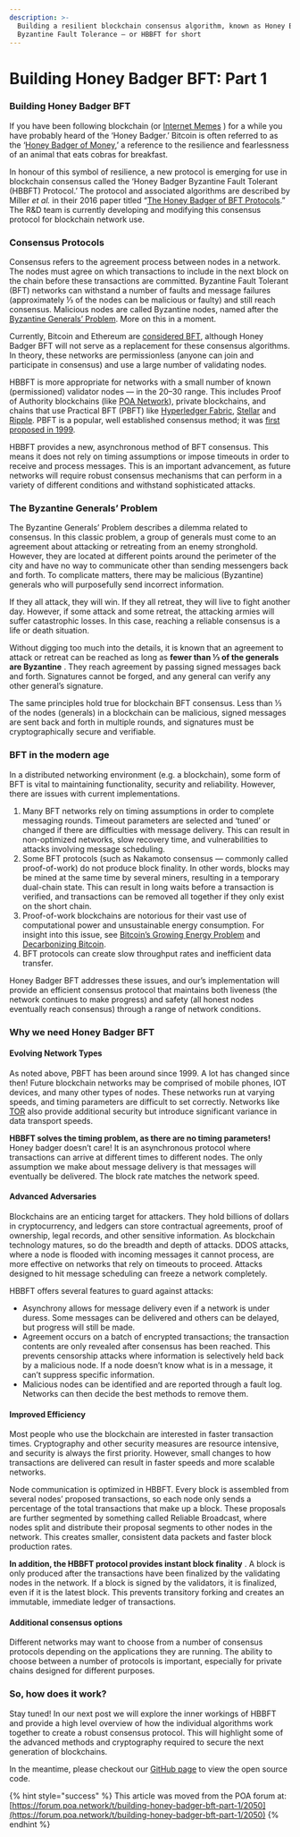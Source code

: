 ```yaml
---
description: >-
  Building a resilient blockchain consensus algorithm, known as Honey Badger
  Byzantine Fault Tolerance — or HBBFT for short
---
```


# Building Honey Badger BFT: Part 1

### **Building Honey Badger BFT**

If you have been following blockchain (or [Internet Memes](https://knowyourmeme.com/memes/honey-badger) ) for a while you have probably heard of the ‘Honey Badger.’ Bitcoin is often referred to as the ‘[Honey Badger of Money](https://www.wired.com/2013/12/bitcoin-honey/),’ a reference to the resilience and fearlessness of an animal that eats cobras for breakfast.

In honour of this symbol of resilience, a new protocol is emerging for use in blockchain consensus called the ‘Honey Badger Byzantine Fault Tolerant (HBBFT) Protocol.’ The protocol and associated algorithms are described by Miller _et al._ in their 2016 paper titled “[The Honey Badger of BFT Protocols](https://eprint.iacr.org/2016/199.pdf).” The R\&D team is currently developing and modifying this consensus protocol for blockchain network use.

### Consensus Protocols

Consensus refers to the agreement process between nodes in a network. The nodes must agree on which transactions to include in the next block on the chain before these transactions are committed. Byzantine Fault Tolerant (BFT) networks can withstand a number of faults and message failures (approximately ⅓ of the nodes can be malicious or faulty) and still reach consensus. Malicious nodes are called Byzantine nodes, named after the [Byzantine Generals’ Problem](https://en.wikipedia.org/wiki/Byzantine\_fault\_tolerance#Byzantine\_Generals%27\_Problem). More on this in a moment.

Currently, Bitcoin and Ethereum are [considered BFT](https://twitter.com/el33th4xor/status/1040342202302509057?s=19), although Honey Badger BFT will not serve as a replacement for these consensus algorithms. In theory, these networks are permissionless (anyone can join and participate in consensus) and use a large number of validating nodes.

HBBFT is more appropriate for networks with a small number of known (permissioned) validator nodes — in the 20–30 range. This includes Proof of Authority blockchains (like [POA Network](https://poa.network/)), private blockchains, and chains that use Practical BFT (PBFT) like [Hyperledger Fabric](https://www.hyperledger.org/projects/fabric), [Stellar](https://www.stellar.org/) and [Ripple](https://ripple.com/). PBFT is a popular, well established consensus method; it was [first proposed in 1999](http://pmg.csail.mit.edu/papers/osdi99.pdf).

HBBFT provides a new, asynchronous method of BFT consensus. This means it does not rely on timing assumptions or impose timeouts in order to receive and process messages. This is an important advancement, as future networks will require robust consensus mechanisms that can perform in a variety of different conditions and withstand sophisticated attacks.

### The Byzantine Generals’ Problem

The Byzantine Generals’ Problem describes a dilemma related to consensus. In this classic problem, a group of generals must come to an agreement about attacking or retreating from an enemy stronghold. However, they are located at different points around the perimeter of the city and have no way to communicate other than sending messengers back and forth. To complicate matters, there may be malicious (Byzantine) generals who will purposefully send incorrect information.

If they all attack, they will win. If they all retreat, they will live to fight another day. However, if some attack and some retreat, the attacking armies will suffer catastrophic losses. In this case, reaching a reliable consensus is a life or death situation.

Without digging too much into the details, it is known that an agreement to attack or retreat can be reached as long as **fewer than ⅓ of the generals are Byzantine** . They reach agreement by passing signed messages back and forth. Signatures cannot be forged, and any general can verify any other general’s signature.

The same principles hold true for blockchain BFT consensus. Less than ⅓ of the nodes (generals) in a blockchain can be malicious, signed messages are sent back and forth in multiple rounds, and signatures must be cryptographically secure and verifiable.

### BFT in the modern age

In a distributed networking environment (e.g. a blockchain), some form of BFT is vital to maintaining functionality, security and reliability. However, there are issues with current implementations.

1. Many BFT networks rely on timing assumptions in order to complete messaging rounds. Timeout parameters are selected and ‘tuned’ or changed if there are difficulties with message delivery. This can result in non-optimized networks, slow recovery time, and vulnerabilities to attacks involving message scheduling.
2. Some BFT protocols (such as Nakamoto consensus — commonly called proof-of-work) do not produce block finality. In other words, blocks may be mined at the same time by several miners, resulting in a temporary dual-chain state. This can result in long waits before a transaction is verified, and transactions can be removed all together if they only exist on the short chain.
3. Proof-of-work blockchains are notorious for their vast use of computational power and unsustainable energy consumption. For insight into this issue, see [Bitcoin’s Growing Energy Problem](https://www.cell.com/joule/pdf/S2542-4351\(18\)30177-6.pdf) and [Decarbonizing Bitcoin](https://www.sciencedirect.com/science/article/pii/S2214629618301750).
4. BFT protocols can create slow throughput rates and inefficient data transfer.

Honey Badger BFT addresses these issues, and our’s implementation will provide an efficient consensus protocol that maintains both liveness (the network continues to make progress) and safety (all honest nodes eventually reach consensus) through a range of network conditions.

### Why we need Honey Badger BFT

#### **Evolving Network Types**

As noted above, PBFT has been around since 1999. A lot has changed since then! Future blockchain networks may be comprised of mobile phones, IOT devices, and many other types of nodes. These networks run at varying speeds, and timing parameters are difficult to set correctly. Networks like [TOR](https://www.torproject.org/) also provide additional security but introduce significant variance in data transport speeds.

**HBBFT solves the timing problem, as there are no timing parameters!** Honey badger doesn’t care! It is an asynchronous protocol where transactions can arrive at different times to different nodes. The only assumption we make about message delivery is that messages will eventually be delivered. The block rate matches the network speed.

#### **Advanced Adversaries**

Blockchains are an enticing target for attackers. They hold billions of dollars in cryptocurrency, and ledgers can store contractual agreements, proof of ownership, legal records, and other sensitive information. As blockchain technology matures, so do the breadth and depth of attacks. DDOS attacks, where a node is flooded with incoming messages it cannot process, are more effective on networks that rely on timeouts to proceed. Attacks designed to hit message scheduling can freeze a network completely.

HBBFT offers several features to guard against attacks:

* Asynchrony allows for message delivery even if a network is under duress. Some messages can be delivered and others can be delayed, but progress will still be made.
* Agreement occurs on a batch of encrypted transactions; the transaction contents are only revealed after consensus has been reached. This prevents censorship attacks where information is selectively held back by a malicious node. If a node doesn’t know what is in a message, it can’t suppress specific information.
* Malicious nodes can be identified and are reported through a fault log. Networks can then decide the best methods to remove them.

#### **Improved Efficiency**

Most people who use the blockchain are interested in faster transaction times. Cryptography and other security measures are resource intensive, and security is always the first priority. However, small changes to how transactions are delivered can result in faster speeds and more scalable networks.

Node communication is optimized in HBBFT. Every block is assembled from several nodes’ proposed transactions, so each node only sends a percentage of the total transactions that make up a block. These proposals are further segmented by something called Reliable Broadcast, where nodes split and distribute their proposal segments to other nodes in the network. This creates smaller, consistent data packets and faster block production rates.

**In addition, the HBBFT protocol provides instant block finality** . A block is only produced after the transactions have been finalized by the validating nodes in the network. If a block is signed by the validators, it is finalized, even if it is the latest block. This prevents transitory forking and creates an immutable, immediate ledger of transactions.

#### **Additional consensus options**

Different networks may want to choose from a number of consensus protocols depending on the applications they are running. The ability to choose between a number of protocols is important, especially for private chains designed for different purposes.

### So, how does it work?

Stay tuned! In our next post we will explore the inner workings of HBBFT and provide a high level overview of how the individual algorithms work together to create a robust consensus protocol. This will highlight some of the advanced methods and cryptography required to secure the next generation of blockchains.

In the meantime, please checkout our [GitHub page](https://github.com/poanetwork/hbbft) to view the open source code.

{% hint style="success" %}
This article was moved from the POA forum at: [https://forum.poa.network/t/building-honey-badger-bft-part-1/2050](https://forum.poa.network/t/building-honey-badger-bft-part-1/2050)
{% endhint %}
